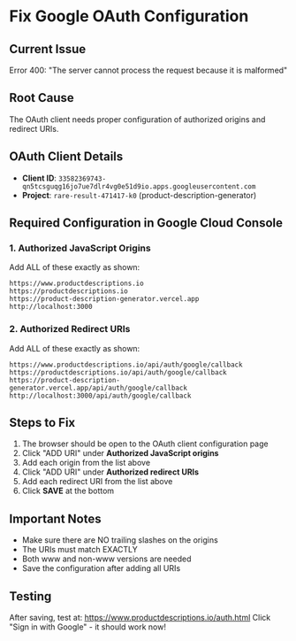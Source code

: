 # Fix Google OAuth Configuration

## Current Issue
Error 400: "The server cannot process the request because it is malformed"

## Root Cause
The OAuth client needs proper configuration of authorized origins and redirect URIs.

## OAuth Client Details
- **Client ID**: `33582369743-qn5tcsguqg16jo7ue7dlr4vg0e51d9io.apps.googleusercontent.com`
- **Project**: `rare-result-471417-k0` (product-description-generator)

## Required Configuration in Google Cloud Console

### 1. Authorized JavaScript Origins
Add ALL of these exactly as shown:
```
https://www.productdescriptions.io
https://productdescriptions.io
https://product-description-generator.vercel.app
http://localhost:3000
```

### 2. Authorized Redirect URIs
Add ALL of these exactly as shown:
```
https://www.productdescriptions.io/api/auth/google/callback
https://productdescriptions.io/api/auth/google/callback
https://product-description-generator.vercel.app/api/auth/google/callback
http://localhost:3000/api/auth/google/callback
```

## Steps to Fix

1. The browser should be open to the OAuth client configuration page
2. Click "ADD URI" under **Authorized JavaScript origins**
3. Add each origin from the list above
4. Click "ADD URI" under **Authorized redirect URIs**
5. Add each redirect URI from the list above
6. Click **SAVE** at the bottom

## Important Notes
- Make sure there are NO trailing slashes on the origins
- The URIs must match EXACTLY
- Both www and non-www versions are needed
- Save the configuration after adding all URIs

## Testing
After saving, test at: https://www.productdescriptions.io/auth.html
Click "Sign in with Google" - it should work now!